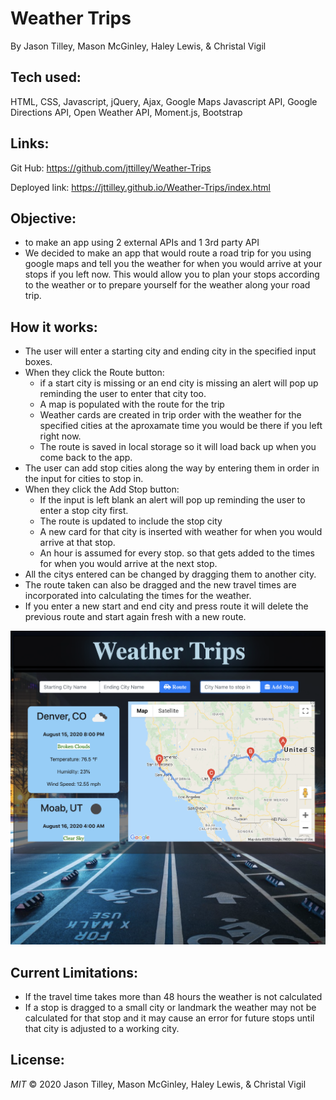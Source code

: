 # Weather Trips
By Jason Tilley, Mason McGinley, Haley Lewis, & Christal Vigil

## Tech used:
HTML, CSS, Javascript, jQuery, Ajax, Google Maps Javascript API, Google Directions API, Open Weather API, Moment.js, Bootstrap

## Links:
 Git Hub:
 https://github.com/jttilley/Weather-Trips
 
 Deployed link:
 https://jttilley.github.io/Weather-Trips/index.html

## Objective:
- to make an app using 2 external APIs and 1 3rd party API
- We decided to make an app that would route a road trip for you using google maps and tell you the weather for when you would arrive at your stops if you left now. This would allow you to plan your stops according to the weather or to prepare yourself for the weather along your road trip. 

## How it works:
 - The user will enter a starting city and ending city in the specified input boxes.
 - When they click the Route button:
    - if a start city is missing or an end city is missing an alert will pop up reminding the user to enter that city too.
    - A map is populated with the route for the trip
    - Weather cards are created in trip order with the weather for the specified cities at the aproxamate time you would be there if you left right now.
    - The route is saved in local storage so it will load back up when you come back to the app.
- The user can add stop cities along the way by entering them in order in the input for cities to stop in.
- When they click the Add Stop button:
    - If the input is left blank an alert will pop up reminding the user to enter a stop city first.
    - The route is updated to include the stop city
    - A new card for that city is inserted with weather for when you would arrive at that stop. 
    - An hour is assumed for every stop. so that gets added to the times for when you would arrive at the next stop.
- All the citys entered can be changed by dragging them to another city.
- The route taken can also be dragged and the new travel times are incorporated into calculating the times for the weather.
- If you enter a new start and end city and press route it will delete the previous route and start again fresh with a new route.

![screenshot](./Assets/Weather-Trips.png)

## Current Limitations:
- If the travel time takes more than 48 hours the weather is not calculated
- If a stop is dragged to a small city or landmark the weather may not be calculated for that stop and it may cause an error for future stops until that city is adjusted to a working city.

## License:
*MIT* © 2020 Jason Tilley, Mason McGinley, Haley Lewis, & Christal Vigil